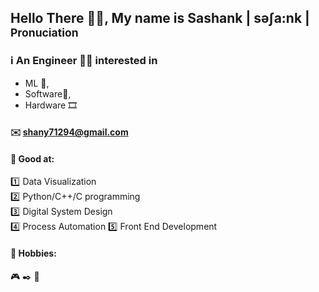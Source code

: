 ## Hello There :wave::adult:, My name is Sashank | səʃa:nk |<sub> Pronuciation </sub>

### :information_source: An Engineer :man_technologist: interested in  
 - ML :robot:,  
 - Software:scroll:,  
 - Hardware :film_strip:

#### :envelope: shany71294@gmail.com  
  
#### :medal_sports: Good at:
:one: Data Visualization  
:two: Python/C++/C programming  
:three: Digital System Design  
:four: Process Automation
:five: Front End Development

#### :art: Hobbies:
:video_game:  :black_nib:  :fried_egg:
<!--
**Sashank-PK/Sashank-PK** is a ✨ _special_ ✨ repository because its `README.md` (this file) appears on your GitHub profile.

Here are some ideas to get you started:

- 🔭 I’m currently working on ...
- 🌱 I’m currently learning ...
- 👯 I’m looking to collaborate on ...
- 🤔 I’m looking for help with ...
- 💬 Ask me about ...
- 📫 How to reach me: ...
- 😄 Pronouns: ...
- ⚡ Fun fact: ...
-->
